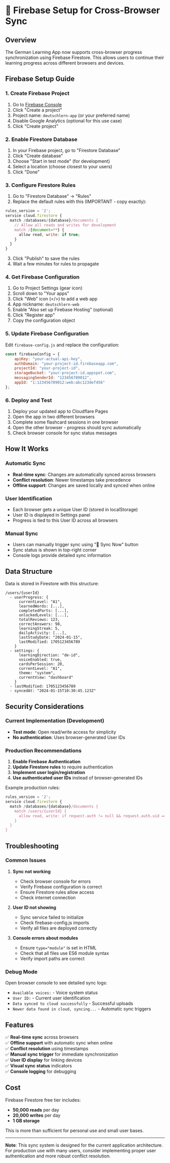 # 🔄 Firebase Setup for Cross-Browser Sync

## Overview

The German Learning App now supports cross-browser progress synchronization using Firebase Firestore. This allows users to continue their learning progress across different browsers and devices.

## Firebase Setup Guide

### 1. Create Firebase Project

1. Go to [Firebase Console](https://console.firebase.google.com/)
2. Click "Create a project"
3. Project name: `deutschlern-app` (or your preferred name)
4. Disable Google Analytics (optional for this use case)
5. Click "Create project"

### 2. Enable Firestore Database

1. In your Firebase project, go to "Firestore Database"
2. Click "Create database"
3. Choose "Start in test mode" (for development)
4. Select a location (choose closest to your users)
5. Click "Done"

### 3. Configure Firestore Rules

1. Go to "Firestore Database" → "Rules"
2. Replace the default rules with this (IMPORTANT - copy exactly):

```javascript
rules_version = '2';
service cloud.firestore {
  match /databases/{database}/documents {
    // Allow all reads and writes for development
    match /{document=**} {
      allow read, write: if true;
    }
  }
}
```

3. Click "Publish" to save the rules
4. Wait a few minutes for rules to propagate

### 4. Get Firebase Configuration

1. Go to Project Settings (gear icon)
2. Scroll down to "Your apps"
3. Click "Web" icon (</>) to add a web app
4. App nickname: `deutschlern-web`
5. Enable "Also set up Firebase Hosting" (optional)
6. Click "Register app"
7. Copy the configuration object

### 5. Update Firebase Configuration

Edit `firebase-config.js` and replace the configuration:

```javascript
const firebaseConfig = {
    apiKey: "your-actual-api-key",
    authDomain: "your-project-id.firebaseapp.com", 
    projectId: "your-project-id",
    storageBucket: "your-project-id.appspot.com",
    messagingSenderId: "123456789012",
    appId: "1:123456789012:web:abc123def456"
};
```

### 6. Deploy and Test

1. Deploy your updated app to Cloudflare Pages
2. Open the app in two different browsers
3. Complete some flashcard sessions in one browser
4. Open the other browser - progress should sync automatically
5. Check browser console for sync status messages

## How It Works

### Automatic Sync
- **Real-time sync**: Changes are automatically synced across browsers
- **Conflict resolution**: Newer timestamps take precedence
- **Offline support**: Changes are saved locally and synced when online

### User Identification
- Each browser gets a unique User ID (stored in localStorage)
- User ID is displayed in Settings panel
- Progress is tied to this User ID across all browsers

### Manual Sync
- Users can manually trigger sync using "📡 Sync Now" button
- Sync status is shown in top-right corner
- Console logs provide detailed sync information

## Data Structure

Data is stored in Firestore with this structure:

```
/users/{userId}
  - userProgress: {
      currentLevel: "A1",
      learnedWords: [...],
      completedParts: [...],
      unlockedLevels: [...],
      totalReviews: 123,
      correctAnswers: 98,
      learningStreak: 5,
      dailyActivity: [...],
      lastStudyDate: "2024-01-15",
      lastModified: 1705123456789
    }
  - settings: {
      learningDirection: "de-id",
      voiceEnabled: true,
      cardsPerSession: 20,
      currentLevel: "A1",
      theme: "system",
      currentView: "dashboard"
    }
  - lastModified: 1705123456789
  - syncedAt: "2024-01-15T10:30:45.123Z"
```

## Security Considerations

### Current Implementation (Development)
- **Test mode**: Open read/write access for simplicity
- **No authentication**: Uses browser-generated User IDs

### Production Recommendations
1. **Enable Firebase Authentication**
2. **Update Firestore rules** to require authentication
3. **Implement user login/registration**
4. **Use authenticated user IDs** instead of browser-generated IDs

Example production rules:
```javascript
rules_version = '2';
service cloud.firestore {
  match /databases/{database}/documents {
    match /users/{userId} {
      allow read, write: if request.auth != null && request.auth.uid == userId;
    }
  }
}
```

## Troubleshooting

### Common Issues

1. **Sync not working**
   - Check browser console for errors
   - Verify Firebase configuration is correct
   - Ensure Firestore rules allow access
   - Check internet connection

2. **User ID not showing**
   - Sync service failed to initialize
   - Check firebase-config.js imports
   - Verify all files are deployed correctly

3. **Console errors about modules**
   - Ensure `type="module"` is set in HTML
   - Check that all files use ES6 module syntax
   - Verify import paths are correct

### Debug Mode

Open browser console to see detailed sync logs:
- `Available voices:` - Voice system status
- `User ID:` - Current user identification
- `Data synced to cloud successfully` - Successful uploads
- `Newer data found in cloud, syncing...` - Automatic sync triggers

## Features

✅ **Real-time sync** across browsers  
✅ **Offline support** with automatic sync when online  
✅ **Conflict resolution** using timestamps  
✅ **Manual sync trigger** for immediate synchronization  
✅ **User ID display** for linking devices  
✅ **Visual sync status** indicators  
✅ **Console logging** for debugging  

## Cost

Firebase Firestore free tier includes:
- **50,000 reads** per day
- **20,000 writes** per day  
- **1 GB storage**

This is more than sufficient for personal use and small user bases.

---

**Note**: This sync system is designed for the current application architecture. For production use with many users, consider implementing proper user authentication and more robust conflict resolution.